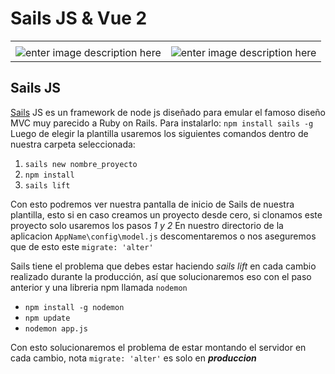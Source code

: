 # Sails JS & Vue 2
|||
|--|--|
|||
|![enter image description here](https://sailsjs.com/images/logo_sails.png)  | ![enter image description here](https://vuejs.org/images/logo.png) |
## Sails JS
[Sails](https://sailsjs.com) JS es un framework de node js diseñado para emular el famoso diseño MVC muy parecido a Ruby on Rails.
Para instalarlo: `npm install sails -g`
Luego de elegir la plantilla usaremos los siguientes comandos dentro de nuestra carpeta seleccionada: 

 1. `sails new nombre_proyecto`
 2. `npm install`
 3. `sails lift`

Con esto podremos ver nuestra pantalla de inicio de Sails de nuestra plantilla, esto si en caso creamos un proyecto desde cero, si clonamos este proyecto solo usaremos los pasos *1 y 2*
En nuestro directorio de la aplicacion `AppName\config\model.js` descomentaremos o nos aseguremos que de esto este `migrate: 'alter'`

Sails tiene el problema que debes estar haciendo *sails lift* en cada cambio realizado durante la producción, así que solucionaremos eso con el paso anterior y una libreria npm llamada `nodemon`

 - `npm install -g nodemon`
 - `npm update`
 - `nodemon app.js`

Con esto solucionaremos el problema de estar montando el servidor en cada cambio, nota `migrate: 'alter'` es solo en ***produccion***